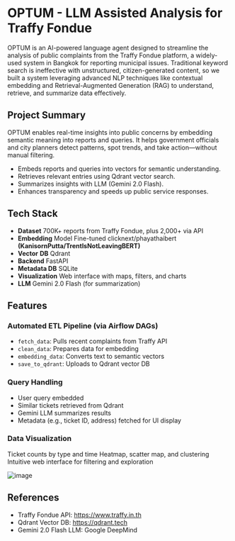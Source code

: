 # OPTUM - LLM Assisted Analysis for Traffy Fondue
OPTUM is an AI-powered language agent designed to streamline the analysis of public complaints from the Traffy Fondue platform, a widely-used system in Bangkok for reporting municipal issues. Traditional keyword search is ineffective with unstructured, citizen-generated content, so we built a system leveraging advanced NLP techniques like contextual embedding and Retrieval-Augmented Generation (RAG) to understand, retrieve, and summarize data effectively.

## Project Summary
OPTUM enables real-time insights into public concerns by embedding semantic meaning into reports and queries. It helps government officials and city planners detect patterns, spot trends, and take action—without manual filtering.
- Embeds reports and queries into vectors for semantic understanding.
- Retrieves relevant entries using Qdrant vector search.
- Summarizes insights with LLM (Gemini 2.0 Flash).
- Enhances transparency and speeds up public service responses.

## Tech Stack
- **Dataset**	700K+ reports from Traffy Fondue, plus 2,000+ via API
- **Embedding** Model	Fine-tuned clicknext/phayathaibert  **(KanisornPutta/TrentIsNotLeavingBERT)**
- **Vector** **DB**	Qdrant
- **Backend**	FastAPI
- **Metadata DB**	SQLite
- **Visualization**	Web interface with maps, filters, and charts
- **LLM**	Gemini 2.0 Flash (for summarization)

## Features
### Automated ETL Pipeline (via Airflow DAGs)
- `fetch_data`: Pulls recent complaints from Traffy API
- `clean_data`: Prepares data for embedding
- `embedding_data`: Converts text to semantic vectors
- `save_to_qdrant`: Uploads to Qdrant vector DB

### Query Handling
- User query embedded
- Similar tickets retrieved from Qdrant
- Gemini LLM summarizes results
- Metadata (e.g., ticket ID, address) fetched for UI display

### Data Visualization
Ticket counts by type and time
Heatmap, scatter map, and clustering
Intuitive web interface for filtering and exploration

![image](https://github.com/user-attachments/assets/66a10e50-d15c-45aa-9244-67d6bc28245d)


## References
- Traffy Fondue API: https://www.traffy.in.th
- Qdrant Vector DB: https://qdrant.tech
- Gemini 2.0 Flash LLM: Google DeepMind
